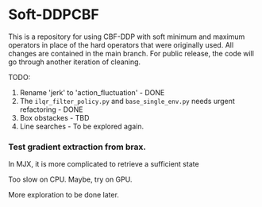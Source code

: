 # Soft-DDPCBF

This is a repository for using CBF-DDP with soft minimum and maximum operators in place of the hard operators that were originally used. All changes are contained in the main branch. For public release, the code will go through another iteration of cleaning.

TODO:

1) Rename 'jerk' to 'action_fluctuation' - DONE
2) The `ilqr_filter_policy.py` and `base_single_env.py` needs urgent refactoring - DONE
3) Box obstackes - TBD
4) Line searches - To be explored again.

### Test gradient extraction from brax.

In MJX, it is more complicated to retrieve a sufficient state

Too slow on CPU. Maybe, try on GPU.

More exploration to be done later.

